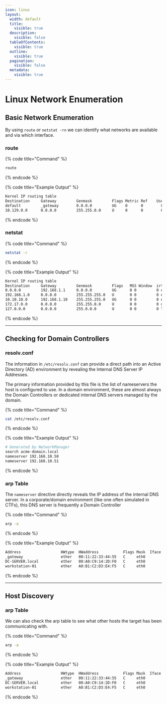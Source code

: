 ```yaml
---
icon: linux
layout:
  width: default
  title:
    visible: true
  description:
    visible: false
  tableOfContents:
    visible: true
  outline:
    visible: true
  pagination:
    visible: false
  metadata:
    visible: true
---
```


# Linux Network Enumeration

## Basic Network Enumeration

By using `route` or `netstat -rn` we can identify what networks are available and via which interface.

### route

{% code title="Command" %}
```bash
route
```
{% endcode %}

{% code title="Example Output" %}
```bash
Kernel IP routing table
Destination     Gateway         Genmask         Flags Metric Ref    Use Iface
default         _gateway        0.0.0.0         UG    0      0        0 ens192
10.129.0.0      0.0.0.0         255.255.0.0     U     0      0        0 ens192
```
{% endcode %}

### netstat

{% code title="Command" %}
```bash
netstat -r
```
{% endcode %}

{% code title="Example Output" %}
```bash
Kernel IP routing table
Destination     Gateway         Genmask         Flags   MSS Window  irtt Iface
0.0.0.0         192.168.1.1     0.0.0.0         UG      0 0         0 eth0
192.168.1.0     0.0.0.0         255.255.255.0   U       0 0         0 eth0
10.10.10.0      192.168.1.10    255.255.255.0   UG      0 0         0 eth0
172.17.0.0      0.0.0.0         255.255.0.0     U       0 0         0 docker0
127.0.0.0       0.0.0.0         255.0.0.0       U       0 0         0 lo
```
{% endcode %}

***

## Checking for Domain Controllers

### resolv.conf

The information in `/etc/resolv.conf` can provide a direct path into an Active Directory (AD) environment by revealing the Internal DNS Server IP Addresses.

The primary information provided by this file is the list of nameservers the host is configured to use. In a domain environment, these are almost always the Domain Controllers or dedicated internal DNS servers managed by the domain.

{% code title="Command" %}
```bash
cat /etc/resolv.conf
```
{% endcode %}

{% code title="Example Output" %}
```bash
# Generated by NetworkManager
search acme-domain.local
nameserver 192.168.10.50
nameserver 192.168.10.51
```
{% endcode %}

### arp Table

The `nameserver` directive directly reveals the IP address of the internal DNS server. In a corporate/domain environment (like one often simulated in CTFs), this DNS server is frequently a Domain Controller

{% code title="Command" %}
```bash
arp -a
```
{% endcode %}

{% code title="Example Output" %}
```bash
Address                  HWtype  HWaddress           Flags Mask  Iface
_gateway                 ether   00:11:22:33:44:55   C     eth0
DC-SERVER.local          ether   00:A0:C9:14:2D:F0   C     eth0
workstation-01           ether   A0:B1:C2:D3:E4:F5   C     eth0
```
{% endcode %}

***

## Host Discovery

### arp Table

We can also check the arp table to see what other hosts the target has been communicating with.

{% code title="Command" %}
```bash
arp -a
```
{% endcode %}

{% code title="Example Output" %}
```bash
Address                  HWtype  HWaddress           Flags Mask  Iface
_gateway                 ether   00:11:22:33:44:55   C     eth0
DC-SERVER.local          ether   00:A0:C9:14:2D:F0   C     eth0
workstation-01           ether   A0:B1:C2:D3:E4:F5   C     eth0
```
{% endcode %}

